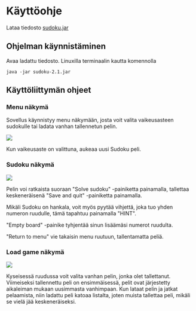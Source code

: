 # Käyttöohje

Lataa tiedosto [sudoku.jar](https://github.com/sebazai/ot-harjoitustyo/releases/download/2.1/sudoku-2.1.jar)

## Ohjelman käynnistäminen

Avaa ladattu tiedosto. Linuxilla terminaalin kautta komennolla
```
java -jar sudoku-2.1.jar
```

## Käyttöliittymän ohjeet

### Menu näkymä
Sovellus käynnistyy menu näkymään, josta voit valita vaikeusasteen sudokulle tai ladata vanhan tallennetun pelin.

<img src="https://github.com/sebazai/ot-harjoitustyo/tree/master/documentation/kuvat/menu.png">

Kun vaikeusaste on valittuna, aukeaa uusi Sudoku peli.

### Sudoku näkymä

<img src ="https://github.com/sebazai/ot-harjoitustyo/tree/master/documentation/kuvat/sudoku.png">

Pelin voi ratkaista suoraan "Solve sudoku" -painiketta painamalla, tallettaa keskeneräisenä "Save and quit" -painiketta painamalla.

Mikäli Sudoku on hankala, voit myös pyytää vihjettä, joka tuo yhden numeron ruudulle, tämä tapahtuu painamalla "HINT".

"Empty board" -painike tyhjentää sinun lisäämäsi numerot ruudulta.

"Return to menu" vie takaisin menu ruutuun, tallentamatta peliä.

### Load game näkymä

<img src="https://github.com/sebazai/ot-harjoitustyo/tree/master/documentation/kuvat/loadscreen.png">

Kyseisessä ruudussa voit valita vanhan pelin, jonka olet tallettanut. Viimeiseksi tallennettu peli on ensimmäisessä, pelit ovat järjestetty aikaleiman mukaan uusimmasta vanhimpaan. Kun lataat pelin ja jatkat pelaamista, niin ladattu peli katoaa listalta, joten muista tallettaa peli, mikäli se vielä jää keskeneräiseksi.


